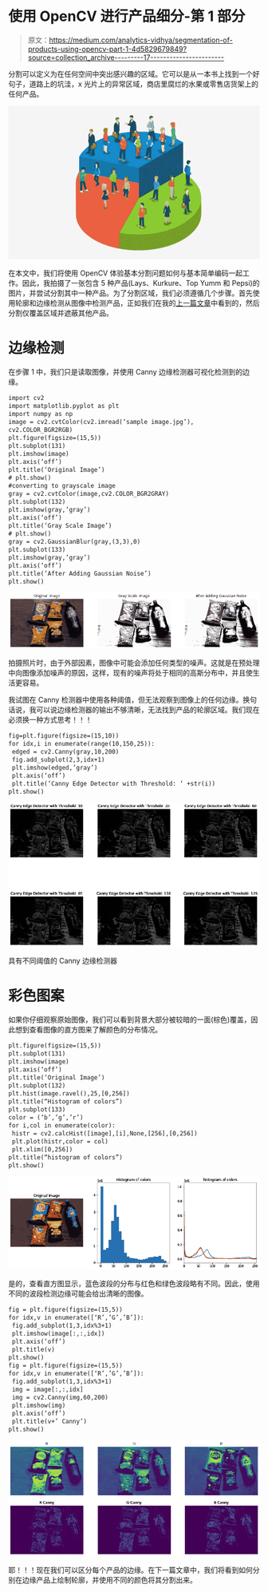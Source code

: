 # 使用 OpenCV 进行产品细分-第 1 部分

> 原文：<https://medium.com/analytics-vidhya/segmentation-of-products-using-opencv-part-1-4d5829679849?source=collection_archive---------17----------------------->

分割可以定义为在任何空间中突出感兴趣的区域。它可以是从一本书上找到一个好句子，道路上的坑洼，x 光片上的异常区域，商店里腐烂的水果或零售店货架上的任何产品。

![](img/15f850d62631d50aef494394dd67aca1.png)

在本文中，我们将使用 OpenCV 体验基本分割问题如何与基本简单编码一起工作。因此，我拍摄了一张包含 5 种产品(Lays、Kurkure、Top Yumm 和 Pepsi)的图片，并尝试分割其中一种产品。为了分割区域，我们必须遵循几个步骤。首先使用轮廓和边缘检测从图像中检测产品，正如我们在我的[上一篇文章](https://ramji-b.medium.com/signature-recognition-using-opencv-2c99d878c66d)中看到的，然后分割仅覆盖区域并遮蔽其他产品。

# **边缘检测**

在步骤 1 中，我们只是读取图像，并使用 Canny 边缘检测器可视化检测到的边缘。

```
import cv2
import matplotlib.pyplot as plt
import numpy as np
image = cv2.cvtColor(cv2.imread(‘sample image.jpg’), cv2.COLOR_BGR2RGB)
plt.figure(figsize=(15,5))
plt.subplot(131)
plt.imshow(image)
plt.axis(‘off’)
plt.title(‘Original Image’)
# plt.show()
#converting to grayscale image
gray = cv2.cvtColor(image,cv2.COLOR_BGR2GRAY)
plt.subplot(132)
plt.imshow(gray,’gray’)
plt.axis(‘off’)
plt.title(‘Gray Scale Image’)
# plt.show()
gray = cv2.GaussianBlur(gray,(3,3),0)
plt.subplot(133)
plt.imshow(gray,’gray’)
plt.axis(‘off’)
plt.title(‘After Adding Gaussian Noise’)
plt.show()
```

![](img/07e26cfb6f610466d72e7a30a9ebda30.png)

拍摄照片时，由于外部因素，图像中可能会添加任何类型的噪声。这就是在预处理中向图像添加噪声的原因，这样，现有的噪声将处于相同的高斯分布中，并且使生活更容易。

我试图在 Canny 检测器中使用各种阈值，但无法观察到图像上的任何边缘。换句话说，我可以说边缘检测器的输出不够清晰，无法找到产品的轮廓区域。我们现在必须换一种方式思考！！！

```
fig=plt.figure(figsize=(15,10))
for idx,i in enumerate(range(10,150,25)):
 edged = cv2.Canny(gray,10,200)
 fig.add_subplot(2,3,idx+1)
 plt.imshow(edged,’gray’)
 plt.axis(‘off’)
 plt.title(‘Canny Edge Detector with Threshold: ‘ +str(i))
plt.show()
```

![](img/a2f8c0332524ed6b6f4a335250629fb0.png)

具有不同阈值的 Canny 边缘检测器

# 彩色图案

如果你仔细观察原始图像，我们可以看到背景大部分被较暗的一面(棕色)覆盖，因此想到查看图像的直方图来了解颜色的分布情况。

```
plt.figure(figsize=(15,5))
plt.subplot(131)
plt.imshow(image)
plt.axis(‘off’)
plt.title(‘Original Image’)
plt.subplot(132)
plt.hist(image.ravel(),25,[0,256])
plt.title(“Histogram of colors”)
plt.subplot(133)
color = (‘b’,’g’,’r’)
for i,col in enumerate(color):
 histr = cv2.calcHist([image],[i],None,[256],[0,256])
 plt.plot(histr,color = col)
 plt.xlim([0,256])
plt.title(“histogram of colors”)
plt.show()
```

![](img/26b24d466ad5c743a53981f2c0863c71.png)

是的，查看直方图显示，蓝色波段的分布与红色和绿色波段略有不同。因此，使用不同的波段检测边缘可能会给出清晰的图像。

```
fig = plt.figure(figsize=(15,5))
for idx,v in enumerate([‘R’,’G’,’B’]):
 fig.add_subplot(1,3,idx%3+1)
 plt.imshow(image[:,:,idx])
 plt.axis(‘off’)
 plt.title(v)
plt.show()
fig = plt.figure(figsize=(15,5))
for idx,v in enumerate([‘R’,’G’,’B’]):
 fig.add_subplot(1,3,idx%3+1)
 img = image[:,:,idx]
 img = cv2.Canny(img,60,200)
 plt.imshow(img)
 plt.axis(‘off’)
 plt.title(v+’ Canny’)
plt.show()
```

![](img/bc6665f18cf8a18fcab119852ae428d0.png)![](img/6c433994fd0a029ccb7181ae12544472.png)

耶！！！现在我们可以区分每个产品的边缘。在下一篇文章中，我们将看到如何分别在边缘产品上绘制轮廓，并使用不同的颜色将其分割出来。